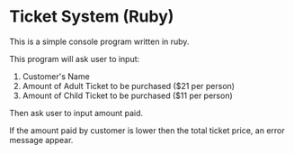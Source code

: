 # Ticket System (Ruby)
 This is a simple console program written in ruby.
 
 This program will ask user to input:
  1) Customer's Name
  2) Amount of Adult Ticket to be purchased ($21 per person)
  3) Amount of Child Ticket to be purchased ($11 per person)

 Then ask user to input amount paid.

 If the amount paid by customer is lower then the total ticket price,
 an error message appear.
